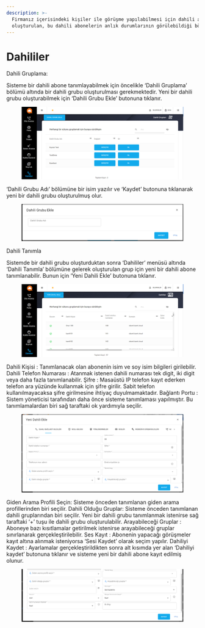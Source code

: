 ```yaml
---
description: >-
  Firmanız içerisindeki kişiler ile görüşme yapılabilmesi için dahili aboneler
  oluşturulan, bu dahili abonelerin anlık durumlarının görülebildiği bölümdür.
---
```


# Dahililer

Dahili Gruplama:

Sisteme bir dahili abone tanımlayabilmek için öncelikle ‘Dahili Gruplama’ bölümü altında bir dahili grubu oluşturulması gerekmektedir. Yeni bir dahili grubu oluşturabilmek için ‘Dahili Grubu Ekle’ butonuna tıklanır.

<figure><img src=".gitbook/assets/image (10).png" alt=""><figcaption></figcaption></figure>

‘Dahili Grubu Adı’ bölümüne bir isim yazılır ve ‘Kaydet’ butonuna tıklanarak yeni bir dahili grubu oluşturulmuş olur.

<figure><img src=".gitbook/assets/image (11).png" alt=""><figcaption></figcaption></figure>

Dahili Tanımla

Sistemde bir dahili grubu oluşturduktan sonra ‘Dahililer’ menüsü altında ‘Dahili Tanımla’ bölümüne gelerek oluşturulan grup için yeni bir dahili abone tanımlanabilir. Bunun için ‘Yeni Dahili Ekle’ butonuna tıklanır.

<figure><img src=".gitbook/assets/image (12).png" alt=""><figcaption></figcaption></figure>

Dahili Kişisi : Tanımlanacak olan abonenin isim ve soy isim bilgileri girilebilir. Dahili Telefon Numarası : Atanmak istenen dahili numarası tek digit, iki digit veya daha fazla tanımlanabilir. Şifre : Masaüstü IP telefon kayıt ederken telefon ara yüzünde kullanmak için şifre girilir. Sabit telefon kullanılmayacaksa şifre girilmesine ihtiyaç duyulmamaktadır. Bağlantı Portu : Sistem yöneticisi tarafından daha önce sisteme tanımlaması yapılmıştır. Bu tanımlamalardan biri sağ taraftaki ok yardımıyla seçilir.

<figure><img src=".gitbook/assets/image (13).png" alt=""><figcaption></figcaption></figure>

Giden Arama Profili Seçin: Sisteme önceden tanımlanan giden arama profillerinden biri seçilir. Dahili Olduğu Gruplar: Sisteme önceden tanımlanan dahili gruplarından biri seçilir. Yeni bir dahili grubu tanımlanmak istenirse sağ taraftaki ‘+’ tuşu ile dahili grubu oluşturulabilir. Arayabileceği Gruplar : Aboneye bazı kısıtlamalar getirilmek istenirse arayabileceği gruplar sınırlanarak gerçekleştirilebilir. Ses Kayıt : Abonenin yapacağı görüşmeler kayıt altına alınmak isteniyorsa ‘Sesi Kaydet’ olarak seçim yapılır. Dahiliyi Kaydet : Ayarlamalar gerçekleştirildikten sonra alt kısımda yer alan ‘Dahiliyi kaydet’ butonuna tıklanır ve sisteme yeni bir dahili abone kayıt edilmiş olunur.

<figure><img src=".gitbook/assets/image (15).png" alt=""><figcaption></figcaption></figure>
